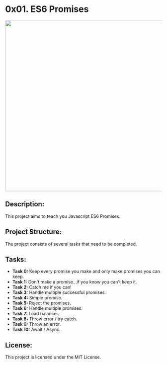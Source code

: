 # 0x01. ES6 Promises  

<p align="center"> <img src="https://shinesolutions.com/wp-content/uploads/2015/07/babel_meme.jpg" width="550" higth="550">

## Description:

This project aims to teach you Javascript ES6 Promises.

## Project Structure:

The project consists of several tasks that need to be completed.

## Tasks:

- **Task 0:** Keep every promise you make and only make promises you can keep.
- **Task 1:** Don't make a promise...if you know you can't keep it.
- **Task 2:** Catch me if you can!
- **Task 3:** Handle multiple successful promises.
- **Task 4:** Simple promise.
- **Task 5:** Reject the promises.
- **Task 6:** Handle multiple promises.
- **Task 7:** Load balancer.
- **Task 8:** Throw error / try catch.
- **Task 9:** Throw an error.
- **Task 10:** Await / Async.


## License:

This project is licensed under the MIT License.

